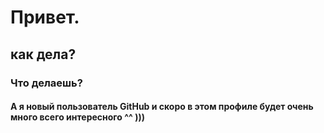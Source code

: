 # Привет.
## как дела?
### Что делаешь?
#### А я новый пользователь GitHub и скоро в этом профиле будет очень много всего интересного ^^ )))

